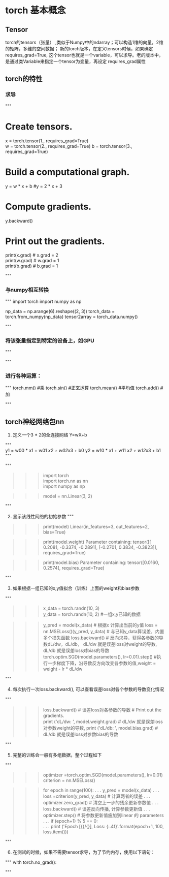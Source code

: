 # torch 基本概念

## Tensor

torch的tensors（张量） ,类似于Numpy中的ndarray；可以构造1维的向量，2维的矩阵，多维的空间数据； 
新的torch版本，在定义tensors时候，如果确定requires_grad=True, 这个tensor也就是一个variable，可以求导。老的版本中，是通过类Variable来指定一个tensor为变量，再设定 requires_grad属性

## torch的特性

### 求导

"""
 # Create tensors.    
 x   = torch.tensor(1., requires_grad=True)     
 w  = torch.tensor(2., requires_grad=True) 
 b   = torch.tensor(3., requires_grad=True)    

 # Build a computational graph.    
  y = w * x + b    #y = 2 * x + 3    
 
 # Compute gradients.    
 y.backward()    

 # Print out the gradients.    
 print(x.grad)     # x.grad = 2     
 print(w.grad)     # w.grad = 1     
 print(b.grad)     # b.grad = 1

"""

### 与numpy相互转换

"""
import torch
import numpy as np

np_data = np.arange(6).reshape((2, 3))
torch_data = torch.from_numpy(np_data)
tensor2array = torch_data.numpy()

"""

### 将该张量指定到特定的设备上，如GPU 

"""


"""

### 进行各种运算：

"""
torch.mm()          #乘 
torch.sin()         #正玄运算
torch.mean()        #平均值
torch.add()         #加


"""

## torch神经网络包nn

1. 定义一个3 * 2的全连接网络 Y=wX+b

"""         
    y1 = w00 * x1 + w01 *x2 + w02*x3 + b0
    y2 = w10 * x1 + w11 *x2  + w12*x3 + b1
""" 

"""
>>> import torch    
>>> import torch.nn as nn    
>>> import numpy as np

>>> model = nn.Linear(3, 2)

"""

2. 显示该线性网络的初始参数
"""
>>> print(model)
Linear(in_features=3, out_features=2, bias=True)

>>> print(model.weight)
Parameter containing:
tensor([[ 0.2081, -0.3374, -0.2891],
        [-0.2701,  0.3834, -0.3823]], requires_grad=True)
        
>>> print(model.bias)
Parameter containing:
tensor([0.0160, 0.2574], requires_grad=True)

"""

3. 如果根据一组已知的x,y值拟合（训练）上面的weight和bias参数

"""
>>> x_data = torch.randn(10, 3)    
>>> y_data = torch.randn(10, 2)              #一组x,y已知的数据    


>>> y_pred = model(x_data)                  #  根据x 计算出当前的y值
>>> loss =  nn.MSELoss()(y_pred, y_data)    #  与已知y_data算误差，内置多个损失函数
>>> loss.backward()                         #  反向求导，获得各参数的导数dL/dw，dL/db， dL/dw 就是误差loss对weight的导数,  dL/db 就是误差loss对bias的导数
>>> torch.optim.SGD(model.parameters(), lr=0.01).step()   #执行一步梯度下降，沿导数反方向改变各参数的值,weight = weight - lr * dL/dw

"""

4. 每次执行一次loss.backward(), 可以查看误差loss对各个参数的导数变化情况

"""
>>> loss.backward()                               # 误差loss对各参数的导数
    # Print out the gradients.    
>>> print ('dL/dw: ', model.weight.grad)          # dL/dw 就是误差loss对参数weight的导数,
>>> print ('dL/db: ', model.bias.grad)            # dL/db 就是误差loss对参数bias的导数

"""

5. 完整的训练会一般有多组数据，整个过程如下

"""

>>> optimizer =torch.optim.SGD(model.parameters(), lr=0.01)
>>> criterion = nn.MSELoss()  

>>> for epoch in range(100):
.  .  .      y_pred = model(x_data)
.  .  .      loss =criterion(y_pred, y_data)         # 计算两者的误差
.  .  .      optimizer.zero_grad()                   # 清空上一步的残余更新参数值
.  .  .      loss.backward()                         # 误差反向传播, 计算参数更新值
.  .  .      optimizer.step()                        # 将参数更新值施加到linear 的 parameters
.  .  .      if (epoch+1) % 5 == 0:    
.  .  .          print ('Epoch [{}/{}], Loss: {:.4f}'.format(epoch+1, 100, loss.item()))

"""

6. 在测试的时候，如果不需要tensor求导，为了节约内存，使用以下语句：

"""
 with torch.no_grad(): 
        

"""







